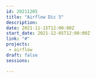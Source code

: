 ```yaml
---
id: 20211205
title: "Airflow Dic 5"
description: 
date: 2021-11-15T12:00:00Z
start_date: 2021-12-05T12:00:00Z
link: "#" 
projects: 
 - airflow
draft: false
sessions: 

---
```


